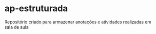 # ap-estruturada
Repositório criado para armazenar anotações e atividades realizadas em sala de aula
